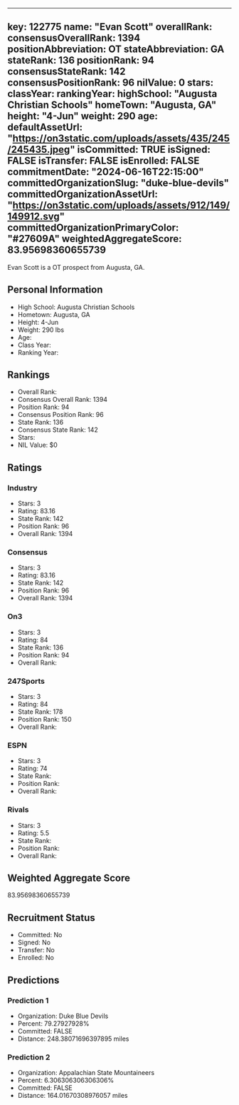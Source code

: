 ---
  key: 122775
  name: "Evan Scott"
  overallRank: 
  consensusOverallRank: 1394
  positionAbbreviation: OT
  stateAbbreviation: GA
  stateRank: 136
  positionRank: 94
  consensusStateRank: 142
  consensusPositionRank: 96
  nilValue: 0
  stars: 
  classYear: 
  rankingYear: 
  highSchool: "Augusta Christian Schools"
  homeTown: "Augusta, GA"
  height: "4-Jun"
  weight: 290
  age: 
  defaultAssetUrl: "https://on3static.com/uploads/assets/435/245/245435.jpeg"
  isCommitted: TRUE
  isSigned: FALSE
  isTransfer: FALSE
  isEnrolled: FALSE
  commitmentDate: "2024-06-16T22:15:00"
  committedOrganizationSlug: "duke-blue-devils"
  committedOrganizationAssetUrl: "https://on3static.com/uploads/assets/912/149/149912.svg"
  committedOrganizationPrimaryColor: "#27609A"
  weightedAggregateScore: 83.95698360655739
  ---
  
  Evan Scott is a OT prospect from Augusta, GA.
  
  ## Personal Information
  - High School: Augusta Christian Schools
  - Hometown: Augusta, GA
  - Height: 4-Jun
  - Weight: 290 lbs
  - Age: 
  - Class Year: 
  - Ranking Year: 
  
  ## Rankings
  - Overall Rank: 
  - Consensus Overall Rank: 1394
  - Position Rank: 94
  - Consensus Position Rank: 96
  - State Rank: 136
  - Consensus State Rank: 142
  - Stars: 
  - NIL Value: $0
  
  ## Ratings
  
  ### Industry
  - Stars: 3
  - Rating: 83.16
  - State Rank: 142
  - Position Rank: 96
  - Overall Rank: 1394
  
  ### Consensus
  - Stars: 3
  - Rating: 83.16
  - State Rank: 142
  - Position Rank: 96
  - Overall Rank: 1394
  
  ### On3
  - Stars: 3
  - Rating: 84
  - State Rank: 136
  - Position Rank: 94
  - Overall Rank: 
  
  ### 247Sports
  - Stars: 3
  - Rating: 84
  - State Rank: 178
  - Position Rank: 150
  - Overall Rank: 
  
  ### ESPN
  - Stars: 3
  - Rating: 74
  - State Rank: 
  - Position Rank: 
  - Overall Rank: 
  
  ### Rivals
  - Stars: 3
  - Rating: 5.5
  - State Rank: 
  - Position Rank: 
  - Overall Rank: 
  
  ## Weighted Aggregate Score
  83.95698360655739
  
  ## Recruitment Status
  - Committed: No
  - Signed: No
  - Transfer: No
  - Enrolled: No
  
  
  
  ## Predictions
  
  ### Prediction 1
  - Organization: Duke Blue Devils
  - Percent: 79.27927928%
  - Committed: FALSE
  - Distance: 248.38071696397895 miles
  
  ### Prediction 2
  - Organization: Appalachian State Mountaineers
  - Percent: 6.306306306306306%
  - Committed: FALSE
  - Distance: 164.01670308976057 miles
  
